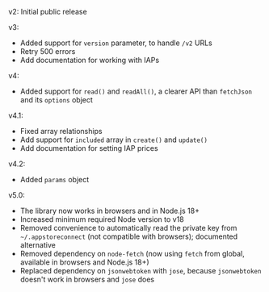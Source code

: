 v2: Initial public release

v3:
* Added support for `version` parameter, to handle `/v2` URLs
* Retry 500 errors
* Add documentation for working with IAPs

v4:
* Added support for `read()` and `readAll()`, a clearer API than `fetchJson` and its `options` object

v4.1:
* Fixed array relationships
* Add support for `included` array in `create()` and `update()`
* Add documentation for setting IAP prices

v4.2:
* Added `params` object

v5.0:
* The library now works in browsers and in Node.js 18+
* Increased minimum required Node version to v18
* Removed convenience to automatically read the private key from `~/.appstoreconnect` (not compatible with browsers); documented alternative
* Removed dependency on `node-fetch` (now using `fetch` from global, available in browsers and Node.js 18+)
* Replaced dependency on `jsonwebtoken` with `jose`, because `jsonwebtoken` doesn't work in browsers and `jose` does
